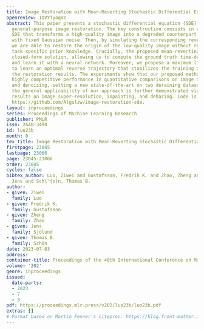 ```yaml
---
title: Image Restoration with Mean-Reverting Stochastic Differential Equations
openreview: IOVYTyoqVz
abstract: This paper presents a stochastic differential equation (SDE) approach for
  general-purpose image restoration. The key construction consists in a mean-reverting
  SDE that transforms a high-quality image into a degraded counterpart as a mean state
  with fixed Gaussian noise. Then, by simulating the corresponding reverse-time SDE,
  we are able to restore the origin of the low-quality image without relying on any
  task-specific prior knowledge. Crucially, the proposed mean-reverting SDE has a
  closed-form solution, allowing us to compute the ground truth time-dependent score
  and learn it with a neural network. Moreover, we propose a maximum likelihood objective
  to learn an optimal reverse trajectory that stabilizes the training and improves
  the restoration results. The experiments show that our proposed method achieves
  highly competitive performance in quantitative comparisons on image deraining, deblurring,
  and denoising, setting a new state-of-the-art on two deraining datasets. Finally,
  the general applicability of our approach is further demonstrated via qualitative
  results on image super-resolution, inpainting, and dehazing. Code is available at
  https://github.com/Algolzw/image-restoration-sde.
layout: inproceedings
series: Proceedings of Machine Learning Research
publisher: PMLR
issn: 2640-3498
id: luo23b
month: 0
tex_title: Image Restoration with Mean-Reverting Stochastic Differential Equations
firstpage: 23045
lastpage: 23066
page: 23045-23066
order: 23045
cycles: false
bibtex_author: Luo, Ziwei and Gustafsson, Fredrik K. and Zhao, Zheng and Sj\"{o}lund,
  Jens and Sch\"{o}n, Thomas B.
author:
- given: Ziwei
  family: Luo
- given: Fredrik K.
  family: Gustafsson
- given: Zheng
  family: Zhao
- given: Jens
  family: Sjölund
- given: Thomas B.
  family: Schön
date: 2023-07-03
address: 
container-title: Proceedings of the 40th International Conference on Machine Learning
volume: '202'
genre: inproceedings
issued:
  date-parts:
  - 2023
  - 7
  - 3
pdf: https://proceedings.mlr.press/v202/luo23b/luo23b.pdf
extras: []
# Format based on Martin Fenner's citeproc: https://blog.front-matter.io/posts/citeproc-yaml-for-bibliographies/
---
```

